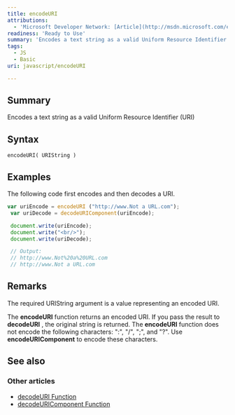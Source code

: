 ```yaml
---
title: encodeURI
attributions:
  - 'Microsoft Developer Network: [Article](http://msdn.microsoft.com/en-us/library/ie/xh9be5xc(v=vs.94).aspx)'
readiness: 'Ready to Use'
summary: 'Encodes a text string as a valid Uniform Resource Identifier (URI)'
tags:
  - JS
  - Basic
uri: javascript/encodeURI

---
```

## Summary

Encodes a text string as a valid Uniform Resource Identifier (URI)

## Syntax

    encodeURI( URIString )

## Examples

The following code first encodes and then decodes a URI.

``` js
var uriEncode = encodeURI ("http://www.Not a URL.com");
 var uriDecode = decodeURIComponent(uriEncode);

 document.write(uriEncode);
 document.write("<br/>");
 document.write(uriDecode);

 // Output:
 // http://www.Not%20a%20URL.com
 // http://www.Not a URL.com
```

## Remarks

The required URIString argument is a value representing an encoded URI.

The **encodeURI** function returns an encoded URI. If you pass the result to **decodeURI** , the original string is returned. The **encodeURI** function does not encode the following characters: ":", "/", ";", and "?". Use **encodeURIComponent** to encode these characters.

## See also

### Other articles

-   [decodeURI Function](/javascript/decodeURI)
-   [decodeURIComponent Function](/javascript/decodeURIComponent)


